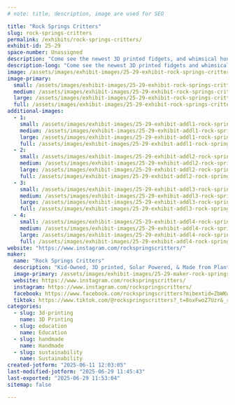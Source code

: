 ```yaml
---
# note: title, description, image are used for SEO

title: "Rock Springs Critters"
slug: rock-springs-critters
permalink: /exhibits/rock-springs-critters/
exhibit-id: 25-29
space-number: Unassigned
description: "Come see the newest 3D printed fidgets, and whimsical household hacks by Rock Springs Critters!"
description-long: "Come see the newest 3D printed fidgets and whimsical and innovative household hacks by Rock Springs Critters! No purchase necessary to come play with these cute animals and plants made by kids, with solar-power, and plant-derived PLA filament."
image: /assets/images/exhibit-images/25-29-exhibit-rock-springs-critters-rock-springs-critters-2025-4955-large.jpg
image-primary: 
  small: /assets/images/exhibit-images/25-29-exhibit-rock-springs-critters-rock-springs-critters-2025-4955-small.jpg
  medium: /assets/images/exhibit-images/25-29-exhibit-rock-springs-critters-rock-springs-critters-2025-4955-medium.jpg
  large: /assets/images/exhibit-images/25-29-exhibit-rock-springs-critters-rock-springs-critters-2025-4955-large.jpg
  full: /assets/images/exhibit-images/25-29-exhibit-rock-springs-critters-rock-springs-critters-2025-4955-full.jpg
additional-images: 
  - 1:
    small: /assets/images/exhibit-images/25-29-exhibit-addl1-rock-springs-critters-pxl-20250625-025446577-small.jpg
    medium: /assets/images/exhibit-images/25-29-exhibit-addl1-rock-springs-critters-pxl-20250625-025446577-medium.jpg
    large: /assets/images/exhibit-images/25-29-exhibit-addl1-rock-springs-critters-pxl-20250625-025446577-large.jpg
    full: /assets/images/exhibit-images/25-29-exhibit-addl1-rock-springs-critters-pxl-20250625-025446577-full.jpg
  - 2:
    small: /assets/images/exhibit-images/25-29-exhibit-addl2-rock-springs-critters-pxl-20250625-024229615-small.jpg
    medium: /assets/images/exhibit-images/25-29-exhibit-addl2-rock-springs-critters-pxl-20250625-024229615-medium.jpg
    large: /assets/images/exhibit-images/25-29-exhibit-addl2-rock-springs-critters-pxl-20250625-024229615-large.jpg
    full: /assets/images/exhibit-images/25-29-exhibit-addl2-rock-springs-critters-pxl-20250625-024229615-full.jpg
  - 3:
    small: /assets/images/exhibit-images/25-29-exhibit-addl3-rock-springs-critters-1000047736-small.jpg
    medium: /assets/images/exhibit-images/25-29-exhibit-addl3-rock-springs-critters-1000047736-medium.jpg
    large: /assets/images/exhibit-images/25-29-exhibit-addl3-rock-springs-critters-1000047736-large.jpg
    full: /assets/images/exhibit-images/25-29-exhibit-addl3-rock-springs-critters-1000047736-full.jpg
  - 4:
    small: /assets/images/exhibit-images/25-29-exhibit-addl4-rock-springs-critters-1000046493-small.jpg
    medium: /assets/images/exhibit-images/25-29-exhibit-addl4-rock-springs-critters-1000046493-medium.jpg
    large: /assets/images/exhibit-images/25-29-exhibit-addl4-rock-springs-critters-1000046493-large.jpg
    full: /assets/images/exhibit-images/25-29-exhibit-addl4-rock-springs-critters-1000046493-full.jpg
website: "https://www.instagram.com/rockspringscritters/"
maker: 
  name: "Rock Springs Critters"
  description: "Kid-Owned, 3D printed, Solar Powered, & Made from Plants! The Rock Springs Critters print the cutest and fun fidgety animals and new innovative and whimsical household builds!"
  image-primary: /assets/images/exhibit-images/25-29-maker-rock-springs-critters-rock-springs-critters-2025-medium.jpg
  website: https://www.instagram.com/rockspringscritters/
  instagram: https://www.instagram.com/rockspringscritters/
  facebook: https://www.facebook.com/rockspringscritters?mibextid=ZbWKwL
  tiktok: https://www.tiktok.com/@rockspringscritters?_t=8oxFwoZ7Uzr&_r=1
categories: 
  - slug: 3d-printing
    name: 3D Printing
  - slug: education
    name: Education
  - slug: handmade
    name: Handmade
  - slug: sustainability
    name: Sustainability
created-jotform: "2025-06-11 12:03:05"
last-modified-jotform: "2025-06-29 11:45:43"
last-exported: "2025-06-29 11:53:04"
sitemap: false

---
```

